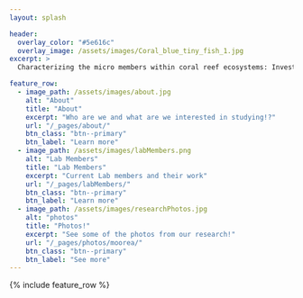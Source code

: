 ```yaml
---
layout: splash

header:
  overlay_color: "#5e616c"
  overlay_image: /assets/images/Coral_blue_tiny_fish_1.jpg
excerpt: >
  Characterizing the micro members within coral reef ecosystems: Investigation of chemical and microbial diversity to understand shifting reef ecosystems.<br />

feature_row:
  - image_path: /assets/images/about.jpg
    alt: "About"
    title: "About"
    excerpt: "Who are we and what are we interested in studying!?"
    url: "/_pages/about/"
    btn_class: "btn--primary"
    btn_label: "Learn more"
  - image_path: /assets/images/labMembers.png
    alt: "Lab Members"
    title: "Lab Members"
    excerpt: "Current Lab members and their work"
    url: "/_pages/labMembers/"
    btn_class: "btn--primary"
    btn_label: "Learn more"
  - image_path: /assets/images/researchPhotos.jpg
    alt: "photos"
    title: "Photos!"
    excerpt: "See some of the photos from our research!"
    url: "/_pages/photos/moorea/"
    btn_class: "btn--primary"
    btn_label: "See more"  
---
```


{% include feature_row %}
